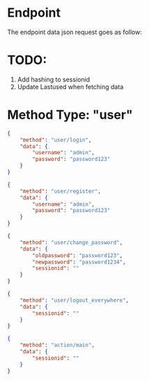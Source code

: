 # Endpoint

The endpoint data json request goes as follow:

# TODO:
1. Add hashing to sessionid
2. Update Lastused when fetching data


# Method Type: "user"

```json
{
    "method": "user/login",
    "data": {
        "username": "admin",
        "password": "password123"
    }
}
```

```json
{
    "method": "user/register",
    "data": {
        "username": "admin",
        "password": "password123"
    }
}
```

```json
{
    "method": "user/change_password",
    "data": {
        "oldpassword": "password123",
        "newpassword": "password1234",
        "sessionid": ""
    }
}
```
```json
{
    "method": "user/logout_everywhere",
    "data": {
        "sessionid": ""
    }
}
```
```json
{
    "method": "action/main",
    "data": {
        "sessionid": ""
    }
}
```

